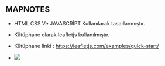## MAPNOTES


- HTML CSS Ve JAVASCRİPT Kullanılarak tasarlanmıştır.

- Kütüphane olarak leafletjs kullanılmıştır.

-  Kütüphane linki :  https://leafletjs.com/examples/quick-start/

- <img src="screen.gif"/>
